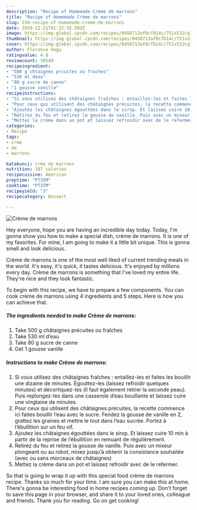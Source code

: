 ```yaml
---
description: "Recipe of Homemade Crème de marrons"
title: "Recipe of Homemade Crème de marrons"
slug: 234-recipe-of-homemade-creme-de-marrons
date: 2020-12-21T01:32:32.502Z
image: https://img-global.cpcdn.com/recipes/0458713af0cfb14c/751x532cq70/creme-de-marrons-photo-principale-de-la-recette.jpg
thumbnail: https://img-global.cpcdn.com/recipes/0458713af0cfb14c/751x532cq70/creme-de-marrons-photo-principale-de-la-recette.jpg
cover: https://img-global.cpcdn.com/recipes/0458713af0cfb14c/751x532cq70/creme-de-marrons-photo-principale-de-la-recette.jpg
author: Florence Vega
ratingvalue: 4.8
reviewcount: 30549
recipeingredient:
- "500 g chtaignes prcuites ou fraches"
- "530 ml deau"
- "80 g sucre de canne"
- "1 gousse vanille"
recipeinstructions:
- "Si vous utilisez des châtaignes fraîches : entaillez-les et faites les bouillir une dizaine de minutes. Égouttez-les (laissez refroidir quelques minutes) et décortiquez-les (il faut également retirer la seconde peau). Puis replongez-les dans une casserole d’eau bouillante et laissez cuire une vingtaine de minutes."
- "Pour ceux qui utilisent des châtaignes précuites, la recette commence ici faites bouillir l’eau avec le sucre. Fendez la gousse de vanille en 2, grattez les graines et mettre le tout dans l’eau sucrée. Portez à l’ébullition sur un feu vif."
- "Ajoutez les châtaignes égouttées dans le sirop. Et laissez cuire 10 min à partir de la reprise de l’ébullition en remuant de régulièrement."
- "Retirez du feu et retirez la gousse de vanille. Puis avec un mixeur plongeant ou au robot, mixez jusqu’à obtenir la consistance souhaitée (avec ou sans morceaux de châtaignes)"
- "Mettez la crème dans un pot et laissez refroidir avec de le refermer."
categories:
- Recipe
tags:
- crme
- de
- marrons

katakunci: crme de marrons 
nutrition: 287 calories
recipecuisine: American
preptime: "PT35M"
cooktime: "PT37M"
recipeyield: "3"
recipecategory: Dessert

---
```



![Crème de marrons](https://img-global.cpcdn.com/recipes/0458713af0cfb14c/751x532cq70/creme-de-marrons-photo-principale-de-la-recette.jpg)

Hey everyone, hope you are having an incredible day today. Today, I'm gonna show you how to make a special dish, crème de marrons. It is one of my favorites. For mine, I am going to make it a little bit unique. This is gonna smell and look delicious.

Crème de marrons is one of the most well liked of current trending meals in the world. It's easy, it's quick, it tastes delicious. It's enjoyed by millions every day. Crème de marrons is something that I've loved my entire life. They're nice and they look fantastic.




To begin with this recipe, we have to prepare a few components. You can cook crème de marrons using 4 ingredients and 5 steps. Here is how you can achieve that.

<!--inarticleads1-->

##### The ingredients needed to make Crème de marrons:

1. Take 500 g châtaignes précuites ou fraîches
1. Take 530 ml d’eau
1. Take 80 g sucre de canne
1. Get 1 gousse vanille




<!--inarticleads2-->

##### Instructions to make Crème de marrons:

1. Si vous utilisez des châtaignes fraîches : entaillez-les et faites les bouillir une dizaine de minutes. Égouttez-les (laissez refroidir quelques minutes) et décortiquez-les (il faut également retirer la seconde peau). Puis replongez-les dans une casserole d’eau bouillante et laissez cuire une vingtaine de minutes.
1. Pour ceux qui utilisent des châtaignes précuites, la recette commence ici faites bouillir l’eau avec le sucre. Fendez la gousse de vanille en 2, grattez les graines et mettre le tout dans l’eau sucrée. Portez à l’ébullition sur un feu vif.
1. Ajoutez les châtaignes égouttées dans le sirop. Et laissez cuire 10 min à partir de la reprise de l’ébullition en remuant de régulièrement.
1. Retirez du feu et retirez la gousse de vanille. Puis avec un mixeur plongeant ou au robot, mixez jusqu’à obtenir la consistance souhaitée (avec ou sans morceaux de châtaignes)
1. Mettez la crème dans un pot et laissez refroidir avec de le refermer.




So that is going to wrap it up with this special food crème de marrons recipe. Thanks so much for your time. I am sure you can make this at home. There's gonna be interesting food in home recipes coming up. Don't forget to save this page in your browser, and share it to your loved ones, colleague and friends. Thank you for reading. Go on get cooking!
